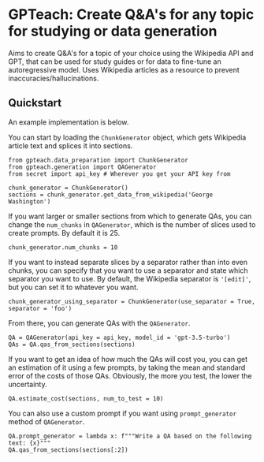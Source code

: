 # GPTeach: Create Q&A's for any topic for studying or data generation

Aims to create Q&A's for a topic of your choice using the Wikipedia API and GPT, that can be used for study guides or for data to fine-tune an autoregressive model. Uses Wikipedia articles as a resource to prevent inaccuracies/hallucinations. 

## Quickstart
An example implementation is below. 

You can start by loading the `ChunkGenerator` object, which gets Wikipedia article text and splices it into sections.

```
from gpteach.data_preparation import ChunkGenerator
from gpteach.generation import QAGenerator
from secret import api_key # Wherever you get your API key from

chunk_generator = ChunkGenerator()
sections = chunk_generator.get_data_from_wikipedia('George Washington')
```
If you want larger or smaller sections from which to generate QAs, you can change the `num_chunks` in `QAGenerator`, which is the number of slices used to create prompts. By default it is 25. 

```
chunk_generator.num_chunks = 10
```

If you want to instead separate slices by a separator rather than into even chunks, you can specify that you want to use a separator and state which separator you want to use. By default, the Wikipedia separator is `'[edit]'`, but you can set it to whatever you want. 

```
chunk_generator_using_separator = ChunkGenerator(use_separator = True, separator = 'foo')
```

From there, you can generate QAs with the `QAGenerator`. 

```
QA = QAGenerator(api_key = api_key, model_id = 'gpt-3.5-turbo')
QAs = QA.qas_from_sections(sections)
```

If you want to get an idea of how much the QAs will cost you, you can get an estimation of it using a few prompts, by taking the mean and standard error of the costs of those QAs. Obviously, the more you test, the lower the uncertainty. 

```
QA.estimate_cost(sections, num_to_test = 10)
```

You can also use a custom prompt if you want using `prompt_generator` method of `QAGenerator`.

```
QA.prompt_generator = lambda x: f"""Write a QA based on the following text: {x}"""
QA.qas_from_sections(sections[:2])
```

